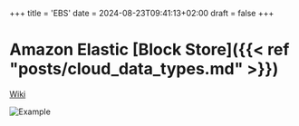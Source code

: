 +++
title = 'EBS'
date = 2024-08-23T09:41:13+02:00
draft = false
+++

# Amazon Elastic [Block Store]({{< ref "posts/cloud_data_types.md" >}})

[Wiki](https://en.wikipedia.org/wiki/Amazon_Elastic_Block_Store)


![Example](/Notes/EBS_graph_visual.png)
